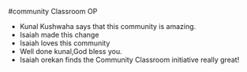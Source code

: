  #community Classroom OP

- Kunal Kushwaha says that this community is amazing.
- Isaiah made this change 
- Isaiah loves this community
- Well done kunal,God bless you.
- Isaiah orekan finds the Community Classroom initiative really great!



